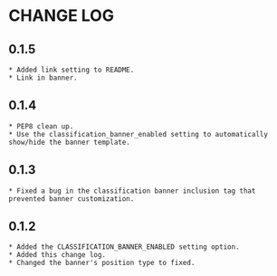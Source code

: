 CHANGE LOG
==========

0.1.5
-----
    * Added link setting to README.
    * Link in banner.

0.1.4
-----
    * PEP8 clean up.
    * Use the classification_banner_enabled setting to automatically show/hide the banner template.

0.1.3
-----
    * Fixed a bug in the classification banner inclusion tag that prevented banner customization.

0.1.2
-----
    * Added the CLASSIFICATION_BANNER_ENABLED setting option.
    * Added this change log.
    * Changed the banner's position type to fixed.
